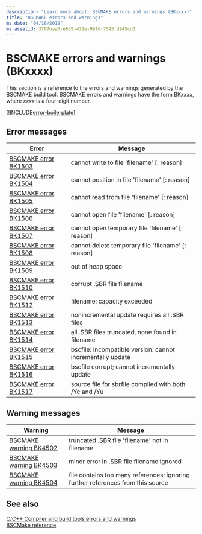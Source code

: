 ```yaml
---
description: "Learn more about: BSCMAKE errors and warnings (BKxxxx)"
title: "BSCMAKE errors and warnings"
ms.date: "04/16/2019"
ms.assetid: 3767baa6-e639-472e-99fd-7543fd945cd3
---
```

# BSCMAKE errors and warnings (BKxxxx)

This section is a reference to the errors and warnings generated by the BSCMAKE build tool. BSCMAKE errors and warnings have the form BK*xxxx*, where *xxxx* is a four-digit number.

[!INCLUDE[error-boilerplate](../includes/error-boilerplate.md)]

## Error messages

| Error | Message |
|--|--|
| [BSCMAKE error BK1503](bscmake-error-bk1503.md) | cannot write to file 'filename' [: reason] |
| [BSCMAKE error BK1504](bscmake-error-bk1504.md) | cannot position in file 'filename' [: reason] |
| [BSCMAKE error BK1505](bscmake-error-bk1505.md) | cannot read from file 'filename' [: reason] |
| [BSCMAKE error BK1506](bscmake-error-bk1506.md) | cannot open file 'filename' [: reason] |
| [BSCMAKE error BK1507](bscmake-error-bk1507.md) | cannot open temporary file 'filename' [: reason] |
| [BSCMAKE error BK1508](bscmake-error-bk1508.md) | cannot delete temporary file 'filename' [: reason] |
| [BSCMAKE error BK1509](bscmake-error-bk1509.md) | out of heap space |
| [BSCMAKE error BK1510](bscmake-error-bk1510.md) | corrupt .SBR file filename |
| [BSCMAKE error BK1512](bscmake-error-bk1512.md) | filename: capacity exceeded |
| [BSCMAKE error BK1513](bscmake-error-bk1513.md) | nonincremental update requires all .SBR files |
| [BSCMAKE error BK1514](bscmake-error-bk1514.md) | all .SBR files truncated, none found in filename |
| [BSCMAKE error BK1515](bscmake-error-bk1515.md) | bscfile: incompatible version: cannot incrementally update |
| [BSCMAKE error BK1516](bscmake-error-bk1516.md) | bscfile corrupt; cannot incrementally update |
| [BSCMAKE error BK1517](bscmake-error-bk1517.md) | source file for sbrfile compiled with both /Yc and /Yu |

## Warning messages

| Warning | Message |
|--|--|
| [BSCMAKE warning BK4502](bscmake-warning-bk4502.md) | truncated .SBR file 'filename' not in filename |
| [BSCMAKE warning BK4503](bscmake-warning-bk4503.md) | minor error in .SBR file filename ignored |
| [BSCMAKE warning BK4504](bscmake-warning-bk4504.md) | file contains too many references; ignoring further references from this source |

## See also

[C/C++ Compiler and build tools errors and warnings](../compiler-errors-1/c-cpp-build-errors.md)\
[BSCMake reference](../../build/reference/bscmake-reference.md)

